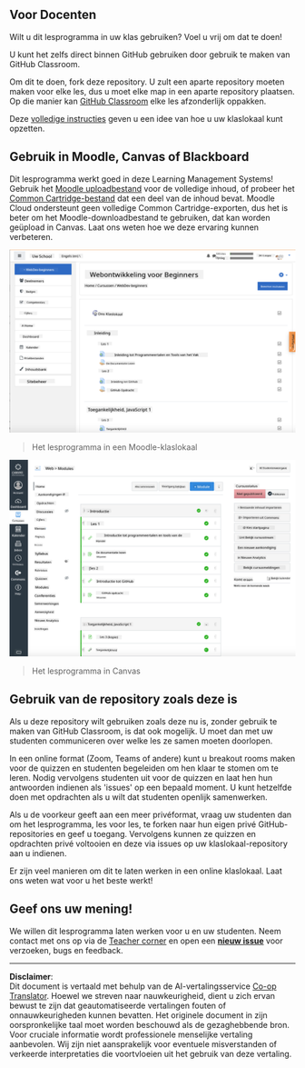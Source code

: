 <!--
CO_OP_TRANSLATOR_METADATA:
{
  "original_hash": "75cb51f7ca9ea0b097ef4a1287e9290c",
  "translation_date": "2025-08-27T20:02:40+00:00",
  "source_file": "for-teachers.md",
  "language_code": "nl"
}
-->
## Voor Docenten

Wilt u dit lesprogramma in uw klas gebruiken? Voel u vrij om dat te doen!

U kunt het zelfs direct binnen GitHub gebruiken door gebruik te maken van GitHub Classroom.

Om dit te doen, fork deze repository. U zult een aparte repository moeten maken voor elke les, dus u moet elke map in een aparte repository plaatsen. Op die manier kan [GitHub Classroom](https://classroom.github.com/classrooms) elke les afzonderlijk oppakken.

Deze [volledige instructies](https://github.blog/2020-03-18-set-up-your-digital-classroom-with-github-classroom/) geven u een idee van hoe u uw klaslokaal kunt opzetten.

## Gebruik in Moodle, Canvas of Blackboard

Dit lesprogramma werkt goed in deze Learning Management Systems! Gebruik het [Moodle uploadbestand](../../../../../../../teaching-files/webdev-moodle.mbz) voor de volledige inhoud, of probeer het [Common Cartridge-bestand](../../../../../../../teaching-files/webdev-common-cartridge.imscc) dat een deel van de inhoud bevat. Moodle Cloud ondersteunt geen volledige Common Cartridge-exporten, dus het is beter om het Moodle-downloadbestand te gebruiken, dat kan worden geüpload in Canvas. Laat ons weten hoe we deze ervaring kunnen verbeteren.

![Moodle](../../translated_images/moodle.94eb93d714a50cb2c97435b408017dee224348b61bc86203ffd43a4f4e57b95f.nl.png)
> Het lesprogramma in een Moodle-klaslokaal

![Canvas](../../translated_images/canvas.fbd605ff8e5b8aff567d398528ce113db304446b90b9cad55c654de3fdfcda34.nl.png)
> Het lesprogramma in Canvas

## Gebruik van de repository zoals deze is

Als u deze repository wilt gebruiken zoals deze nu is, zonder gebruik te maken van GitHub Classroom, is dat ook mogelijk. U moet dan met uw studenten communiceren over welke les ze samen moeten doorlopen.

In een online format (Zoom, Teams of andere) kunt u breakout rooms maken voor de quizzen en studenten begeleiden om hen klaar te stomen om te leren. Nodig vervolgens studenten uit voor de quizzen en laat hen hun antwoorden indienen als 'issues' op een bepaald moment. U kunt hetzelfde doen met opdrachten als u wilt dat studenten openlijk samenwerken.

Als u de voorkeur geeft aan een meer privéformat, vraag uw studenten dan om het lesprogramma, les voor les, te forken naar hun eigen privé GitHub-repositories en geef u toegang. Vervolgens kunnen ze quizzen en opdrachten privé voltooien en deze via issues op uw klaslokaal-repository aan u indienen.

Er zijn veel manieren om dit te laten werken in een online klaslokaal. Laat ons weten wat voor u het beste werkt!

## Geef ons uw mening!

We willen dit lesprogramma laten werken voor u en uw studenten. Neem contact met ons op via de [Teacher corner](https://github.com/microsoft/Web-Dev-For-Beginners/discussions/categories/teacher-corner) en open een [**nieuw issue**](https://github.com/microsoft/Web-Dev-For-Beginners/issues/new/choose) voor verzoeken, bugs en feedback.

---

**Disclaimer**:  
Dit document is vertaald met behulp van de AI-vertalingsservice [Co-op Translator](https://github.com/Azure/co-op-translator). Hoewel we streven naar nauwkeurigheid, dient u zich ervan bewust te zijn dat geautomatiseerde vertalingen fouten of onnauwkeurigheden kunnen bevatten. Het originele document in zijn oorspronkelijke taal moet worden beschouwd als de gezaghebbende bron. Voor cruciale informatie wordt professionele menselijke vertaling aanbevolen. Wij zijn niet aansprakelijk voor eventuele misverstanden of verkeerde interpretaties die voortvloeien uit het gebruik van deze vertaling.